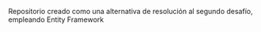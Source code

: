 Repositorio creado como una alternativa de resolución al segundo desafío, empleando Entity Framework

